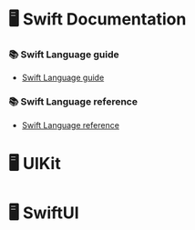 # 🖥️ Swift Documentation

### 📚 Swift Language guide
- [Swift Language guide](https://github.com/DevWooHyeon/iOS-Documentation/blob/main/Swift%20Documentation/Swift%20Language%20guide/test.md)

### 📚 Swift Language reference
- [Swift Language reference](https://github.com/DevWooHyeon/iOS-Documentation/blob/main/Swift%20Documentation/Swift%20Language%20reference/test2.md)

# 🖥️ UIKit

# 🖥️ SwiftUI
